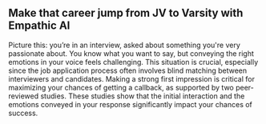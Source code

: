 ## Make that career jump from JV to Varsity with Empathic AI

Picture this: you’re in an interview, asked about something you're very passionate about. You know what you want to say, but conveying the right emotions in your voice feels challenging. This situation is crucial, especially since the job application process often involves blind matching between interviewers and candidates. Making a strong first impression is critical for maximizing your chances of getting a callback, as supported by two peer-reviewed studies. These studies show that the initial interaction and the emotions conveyed in your response significantly impact your chances of success.

